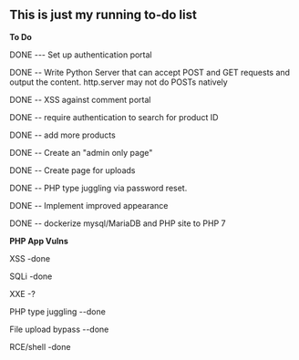 ## This is just my running to-do list

**To Do**

DONE --- Set up  authentication portal

DONE -- Write Python Server that can accept POST and GET requests and output the content. http.server may not do POSTs natively

DONE -- XSS against comment portal

DONE -- require authentication to search for product ID

DONE -- add more products

DONE -- Create an "admin only page"

DONE -- Create page for uploads

DONE -- PHP type juggling via password reset.

DONE -- Implement improved appearance

DONE -- dockerize mysql/MariaDB and PHP site to PHP 7

**PHP App Vulns**

XSS -done

SQLi -done

XXE -?

PHP type juggling --done

File upload bypass --done

RCE/shell -done
